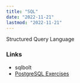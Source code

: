 ```yaml
---
title: "SQL"
date: "2022-11-21"
lastmod: "2022-11-21"
---
```


Structured Query Language

### Links
- sqlbolt
- [PostgreSQL Exercises](https://pgexercises.com/)